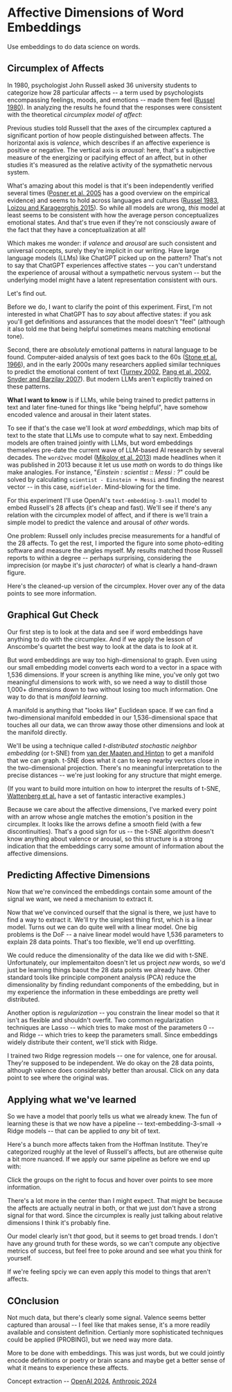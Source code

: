 # Affective Dimensions of Word Embeddings

Use embeddings to do data science on words.

## Circumplex of Affects

In 1980, psychologist John Russell asked 36 university students to categorize how 28 particular affects -- a term used by psychologists encompassing feelings, moods, and emotions -- made them feel ([Russel 1980](https://www.researchgate.net/publication/235361517_A_Circumplex_Model_of_Affect)). In analyzing the results he found that the responses were consistent with the theoretical _circumplex model of affect_:

<OG CIRCUMPLEX>

Previous studies told Russell that the axes of the circumplex captured a significant portion of how people distinguished between affects. The horizontal axis is _valence_, which describes if an affective experience is positive or negative. The vertical axis is _arousal_: here, that's a subjective measure of the energizing or pacifying effect of an affect, but in other studies it's measured as the relative activity of the sypmathetic nervous system.

What's amazing about this model is that it's been independently verified several times ([Posner et al. 2005](https://www.ncbi.nlm.nih.gov/pmc/articles/PMC2367156/) has a good overview on the empirical evidence) and seems to hold across languages and cultures ([Russel 1983](https://web.archive.org/web/20170809041458id_/https://www2.bc.edu/james-russell/publications/pancultural%20aspects.pdf), [Loizou and Karageorghis 2015](https://www.tandfonline.com/doi/full/10.1080/1612197X.2015.1039693)). So while all models are wrong, _this_ model at least seems to be consistent with how the average person conceptualizes emotional states. And that's true even if they're not consciously aware of the fact that they have a conceptualization at all!

Which makes me wonder: if _valence_ and _arousal_ are such consistent and universal concepts, surely they're implicit in our writing. Have large language models (LLMs) like ChatGPT picked up on the pattern? That's not to say that ChatGPT experiences affective states -- you can't understand the experience of arousal without a sympathetic nervous system -- but the underlying model might have a latent representation consistent with ours.

Let's find out.

Before we do, I want to clarify the point of this experiment. First, I'm not interested in what ChatGPT has to _say_ about affective states: if you ask you'll get definitions and assurances that the model doesn't "feel" (although it also told me that being helpful sometimes means matching emotional tone).

Second, there are _absolutely_ emotional patterns in natural language to be found. Computer-aided analysis of text goes back to the 60s ([Stone et al. 1966](https://mitpress.mit.edu/9780262690119/the-general-inquirer/)), and in the early 2000s many researchers applied similar techniques to predict the emotional content of text ([Turney 2002](https://arxiv.org/pdf/cs/0212032), [Pang et al. 2002](https://www.cs.cornell.edu/home/llee/papers/sentiment.pdf), [Snyder and Barzilay 2007](https://aclanthology.org/N07-1038.pdf)). But modern LLMs aren't explicitly trained on these patterns.

__What I want to know__ is if LLMs, while being trained to predict patterns in text and later fine-tuned for things like "being helpful", have somehow encoded valence and arousal in their latent states.

To see if that's the case we'll look at _word embeddings_, which map bits of text to the state that LLMs use to compute what to say next. Embedding models are often trained jointly with LLMs, but word embeddings themselves pre-date the current wave of LLM-based AI research by several decades. The `word2vec` model ([Mikolov et al. 2013](https://arxiv.org/pdf/1301.3781)) made headlines when it was published in 2013 because it let us use _math_ on words to do things like make analogies. For instance, "_Einstein : scientist :: Messi : ?_" could be solved by calculating `scientist - Einstein + Messi` and finding the nearest vector -- in this case, `midfielder`. Mind-blowing for the time.

For this experiment I'll use OpenAI's `text-embedding-3-small` model to embed Russell's 28 affects (it's cheap and fast). We'll see if there's any relation with the circumplex model of affect, and if there is we'll train a simple model to predict the valence and arousal of _other_ words.

One problem: Russell only includes precise measurements for a handful of the 28 affects. To get the rest, I imported the figure into some photo-editing software and measure the angles myself. My results matched those Russell reports to within a degree -- perhaps surprising, considering the imprecision (or maybe it's just _character_) of what is clearly a hand-drawn figure.

Here's the cleaned-up version of the circumplex. Hover over any of the data points to see more information.

<CIRCUMPLEX>

## Graphical Gut Check

Our first step is to look at the data and see if word embeddings have anything to do with the circumplex. And if we apply the lesson of Anscombe's quartet the best way to look at the data is to _look_ at it.

But word embeddings are way too high-dimensional to graph. Even using our small embedding model converts each word to a vector in a space with 1,536 dimensions. If your screen is anything like mine, you've only got two meaningful dimensions to work with, so we need a way to distill those 1,000+ dimensions down to two without losing too much information. One way to do that is _manifold learning_.

A manifold is anything that "looks like" Euclidean space. If we can find a two-dimensional manifold embedded in our 1,536-dimensional space that touches all our data, we can throw away those other dimensions and look at the manifold directly.

We'll be using a technique called _t-distributed stochastic neighbor embedding_ (or t-SNE) from [van der Maaten and Hinton](https://www.jmlr.org/papers/volume9/vandermaaten08a/vandermaaten08a.pdf) to get a manifold that we can graph. t-SNE does what it can to keep nearby vectors close in the two-dimensional projection. There's no meaningful interpretation to the precise distances -- we're just looking for any structure that might emerge.

(If you want to build more intuition on how to interpret the results of t-SNE, [Wattenberg et al.](https://distill.pub/2016/misread-tsne/) have a set of fantastic interactive examples.)

<TSNE>

Because we care about the affective dimensions, I've marked every point with an arrow whose angle matches the emotion's position in the circumplex. It looks like the arrows define a smooth field (with a few discontinuities). That's a good sign for us -- the t-SNE algorithm doesn't know anything about valence or arousal, so this structure is a strong indication that the embeddings carry some amount of information about the affective dimensions.

## Predicting Affective Dimensions

Now that we're convinced the embeddings contain some amount of the signal we want, we need a mechanism to extract it. 

Now that we've convinced ourself that the signal is there, we just have to find a way to extract it. We'll try the simplest thing first, which is a linear model. Turns out we can do quite well with a linear model. One big problems is the DoF -- a naive linear model would have 1,536 parameters to explain 28 data points. That's too flexible, we'll end up overfitting.

We could reduce the dimensionality of the data like we did with t-SNE. Unfortunately, our implementaiton doesn't let us project _new_ words, so we'd just be learning things baout the 28 data points we already have. Other standard tools like principle component analysis (PCA) reduce the dimensionality by finding redundant components of the embedding, but in my experience the information in these embeddings are pretty well distributed.

Another option is _regularization_ -- you constrain the linear model so that it isn't as flexible and shouldn't overfit. Two common regularization techniques are Lasso -- which tries to make most of the parameters 0 -- and Ridge -- which tries to keep the parameters small. Since embeddings widely distribute their content, we'll stick with Ridge.

<RIDGE>

I trained two Ridge regression models -- one for valence, one for arousal. They're supposed to be independent. We do okay on the 28 data points, although valence does considerably better than arousal. Click on any data point to see where the original was.

## Applying what we've learned

So we have a model that poorly tells us what we already knew. The fun of learning these is that we now have a pipeline -- text-embedding-3-small -> Ridge models -- that can be applied to _any_ bit of text.

Here's a bunch more affects taken from the Hoffman Institute. They're categorized roughly at the level of Russell's affects, but are otherwise quite a bit more nuanced. If we apply our same pipeline as before we end up with:

<HOFFMAN>

Click the groups on the right to focus and hover over points to see more information.

There's a lot more in the center than I might expect. That might be because the affects are actually neutral in both, or that we just don't have a strong signal for that word. Since the circumplex is really just talking about relative dimensions I think it's probably fine.

Our model clearly isn't _that_ good, but it seems to get broad trends. I don't have any ground truth for these words, so we can't compute any objective metrics of success, but feel free to poke around and see what you think for yourself.

If we're feeling spciy we can even apply this model to things that aren't affects.

## COnclusion

Not much data, but there's clearly some signal. Valence seems better captured than arousal -- I feel like that makes sense, it's a more readily available and consistent definition. Certianly more sophisticated techniques could be applied (PROBING), but we need way more data.

More to be done with embeddings. This was just words, but we could jointly encode definitions or poetry or brain scans and maybe get a better sense of what it means to experience these affects.

Concept extraction -- [OpenAI 2024](https://openai.com/index/extracting-concepts-from-gpt-4/), [Anthropic 2024](https://www.anthropic.com/news/mapping-mind-language-model)
